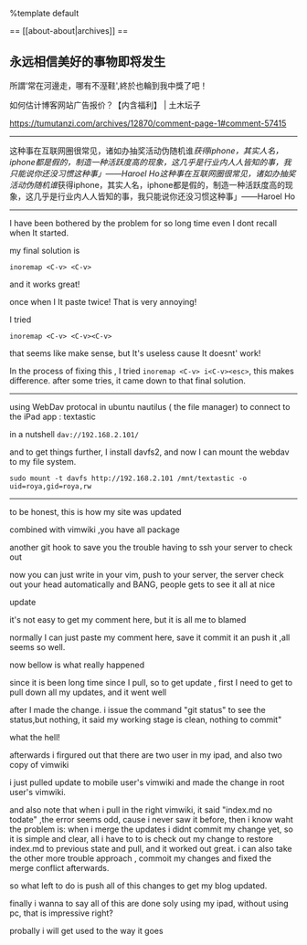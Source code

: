%template default

 == [[about-about|archives]] ==
 
永远相信美好的事物即将发生 
--------
所謂‘常在河邊走，哪有不溼鞋',終於也輪到我中獎了吧！

如何估计博客网站广告报价？【内含福利】 | 土木坛子

https://tumutanzi.com/archives/12870/comment-page-1#comment-57415


---------

这种事在互联网圈很常见，诸如办抽奖活动伪随机谁*获得iphone，其实人名，iphone都是假的，制造一种活跃度高的现象，这几乎是行业内人人皆知的事，我只能说你还没习惯这种事」——Haroel Ho这种事在互联网圈很常见，诸如办抽奖活动伪随机谁*获得iphone，其实人名，iphone都是假的，制造一种活跃度高的现象，这几乎是行业内人人皆知的事，我只能说你还没习惯这种事」——Haroel Ho

---------
I have been bothered by the problem for so long time even I dont recall when It started.

my final solution is 

    inoremap <C-v> <C-v>

and it works great!

once when I <C-v> It paste twice! That is very annoying!

I tried 

    inoremap <C-v> <C-v><C-v>

that seems like make sense, but It's useless cause It doesnt' work!

In the process of fixing this , I tried `inoremap <C-v> i<C-v><esc>`, this makes difference. after some tries, it came down to that final solution.

---------
using WebDav protocal in ubuntu nautilus ( the file manager) to connect to the iPad app : textastic

in a nutshell `dav://192.168.2.101/`

and to get things further, I install davfs2, and now I can mount the webdav to my file system.

`sudo mount -t davfs http://192.168.2.101 /mnt/textastic -o uid=roya,gid=roya,rw`

------------

to be honest, this is how my site was updated

combined with vimwiki ,you have all package

another git hook to save you the trouble having to ssh your server to check out


now you can just write in your vim, push to your server, the server check out your head automatically and BANG, people gets to see it all at nice


update

it's not easy to get my comment here, but it is all me to blamed

normally I can just paste my comment here, save it commit it an push it ,all seems so well.

now bellow is what really happened

since it is been long time since I pull, so to get update , first I need to get to pull down all my updates, and it went well

after I made the change. i issue the command "git status" to see the status,but nothing, it said my working stage is clean, nothing to commit"

what the hell!

afterwards i firgured out that there are two user in my ipad, and also two copy of vimwiki

i just pulled update to mobile user's vimwiki and made the change in root user's vimwiki.

and also note that when i pull in the right vimwiki, it said "index.md no todate" ,the error seems odd, cause i never saw it before, then i know waht the problem is: when i merge the updates i didnt commit my change yet, so it is simple and clear, all i have to to is check out my change to restore index.md to previous state and pull, and it worked out great. i can also take the other more trouble approach , commoit my changes and fixed the merge conflict afterwards.


so what left to do is push all of this changes to get my blog updated.

finally i wanna to say all of this are done soly using my ipad, without using pc, that is impressive right?

probally i will get used to the way it goes 
